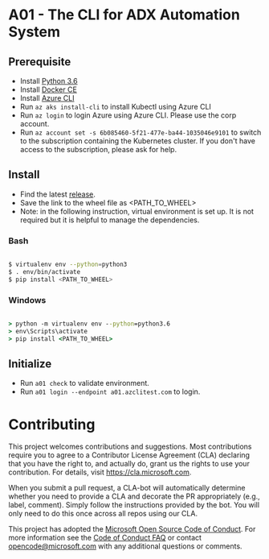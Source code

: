 # A01 - The CLI for ADX Automation System

## Prerequisite

- Install [Python 3.6](https://www.python.org/downloads/)
- Install [Docker CE](https://www.docker.com/community-edition#/download)
- Install [Azure CLI](https://docs.microsoft.com/en-us/cli/azure/install-azure-cli?view=azure-cli-latest)
- Run `az aks install-cli` to install Kubectl using Azure CLI 
- Run `az login` to login Azure using Azure CLI. Please use the corp account.
- Run `az account set -s 6b085460-5f21-477e-ba44-1035046e9101` to switch to the subscription containing the Kubernetes cluster. If you don't have access to the subscription, please ask for help.

## Install

- Find the latest [release](https://github.com/Azure/adx-automation-client/releases).
- Save the link to the wheel file as <PATH_TO_WHEEL>
- Note: in the following instruction, virtual environment is set up. It is not required but it is helpful to manage the dependencies.

### Bash

```bash

$ virtualenv env --python=python3
$ . env/bin/activate
$ pip install <PATH_TO_WHEEL>

```

### Windows

```cmd

> python -m virtualenv env --python=python3.6
> env\Scripts\activate
> pip install <PATH_TO_WHEEL>

```

## Initialize

- Run `a01 check` to validate environment.
- Run `a01 login --endpoint a01.azclitest.com` to login.

# Contributing

This project welcomes contributions and suggestions.  Most contributions require you to agree to a
Contributor License Agreement (CLA) declaring that you have the right to, and actually do, grant us
the rights to use your contribution. For details, visit https://cla.microsoft.com.

When you submit a pull request, a CLA-bot will automatically determine whether you need to provide
a CLA and decorate the PR appropriately (e.g., label, comment). Simply follow the instructions
provided by the bot. You will only need to do this once across all repos using our CLA.

This project has adopted the [Microsoft Open Source Code of Conduct](https://opensource.microsoft.com/codeofconduct/).
For more information see the [Code of Conduct FAQ](https://opensource.microsoft.com/codeofconduct/faq/) or
contact [opencode@microsoft.com](mailto:opencode@microsoft.com) with any additional questions or comments.
